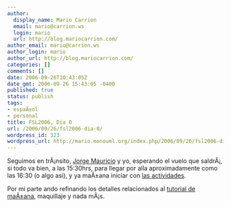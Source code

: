 ```yaml
---
author:
  display_name: Mario Carrion
  email: mario@carrion.ws
  login: mario
  url: http://blog.mariocarrion.com/
author_email: mario@carrion.ws
author_login: mario
author_url: http://blog.mariocarrion.com/
categories: []
comments: []
date: 2006-09-26T10:43:05Z
date_gmt: 2006-09-26 15:43:05 -0400
published: true
status: publish
tags:
- espaÃ±ol
- personal
title: FSL2006, Dia 0
url: /2006/09/26/fsl2006-dia-0/
wordpress_id: 323
wordpress_url: http://mario.monouml.org/index.php/2006/09/26/fsl2006-dia-0/
---
```


<p>Seguimos en trÃ¡nsito, <a href="http://djmaucom.blogspot.com/">Jorge Mauricio</a> y yo, esperando el vuelo que saldrÃ¡, si todo va bien, a las 15:30hrs, para llegar por alla aproximadamente como las 16:30 (o algo asi), y ya maÃ±ana iniciar con <a href="http://festivaldesoftwarelibre.org/fsl2006/">las actividades</a>.</p>
<p>Por mi parte ando refinando los detalles relacionados al <a href="http://festivaldesoftwarelibre.org/fsl2006/">tutorial de maÃ±ana</a>, maquillaje y nada mÃ¡s.</p>
